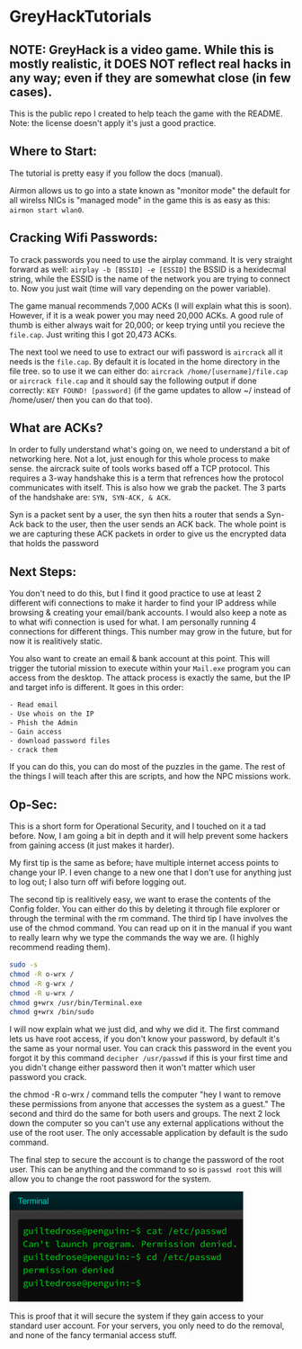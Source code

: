 # GreyHackTutorials
## NOTE: GreyHack is a video game. While this is mostly realistic, it DOES NOT reflect real hacks in any way; even if they are somewhat close (in few cases).

This is the public repo I created to help teach the game with the README. Note: the license doesn't apply it's just a good practice.

## Where to Start:

The tutorial is pretty easy if you follow the docs (manual).

Airmon allows us to go into a state known as "monitor mode" the default for all wirelss NICs is "managed mode" in the game this is as easy as this: `airmon start wlan0`.

## Cracking Wifi Passwords:

To crack passwords you need to use the airplay command. It is very straight forward as well: `airplay -b [BSSID] -e [ESSID]` the BSSID is a hexidecmal string, while the ESSID is the name of the network you are trying to connect to. Now you just wait (time will vary depending on the power variable).

The game manual recommends 7,000 ACKs (I will explain what this is soon). However, if it is a weak power you may need 20,000 ACKs. A good rule of thumb is either always wait for 20,000; or keep trying until you recieve the `file.cap`. Just writing this I got 20,473 ACKs.

The next tool we need to use to extract our wifi password is `aircrack` all it needs is the `file.cap`. By default it is located in the home directory in the file tree. so to use it we can either do: `aircrack /home/[username]/file.cap` or `aircrack file.cap` and it should say the following output if done correctly: `KEY FOUND! [password]` (if the game updates to allow ~/ instead of /home/user/ then you can do that too).

## What are ACKs?

In order to fully understand what's going on, we need to understand a bit of networking here. Not a lot, just enough for this whole process to make sense. the aircrack suite of tools works based off a TCP protocol. This requires a 3-way handshake this is a term that refrences how the protocol communicates with itself. This is also how we grab the packet. The 3 parts of the handshake are: `SYN, SYN-ACK, & ACK`.

Syn is a packet sent by a user, the syn then hits a router that sends a Syn-Ack back to the user, then the user sends an ACK back. The whole point is we are capturing these ACK packets in order to give us the encrypted data that holds the password

## Next Steps:

You don't need to do this, but I find it good practice to use at least 2 different wifi connections to make it harder to find your IP address while browsing & creating your email/bank accounts. I would also keep a note as to what wifi connection is used for what. I am personally running 4 connections for different things. This number may grow in the future, but for now it is realitively static. 

You also want to create an email & bank account at this point. This will trigger the tutorial mission to execute within your `Mail.exe` program you can access from the desktop. The attack process is exactly the same, but the IP and target info is different. It goes in this order: 
```
- Read email
- Use whois on the IP
- Phish the Admin
- Gain access
- download password files
- crack them
```
If you can do this, you can do most of the puzzles in the game. The rest of the things I will teach after this are scripts, and how the NPC missions work.

## Op-Sec:

This is a short form for Operational Security, and I touched on it a tad before. Now, I am going a bit in depth and it will help prevent some hackers from gaining access (it just makes it harder).

My first tip is the same as before; have multiple internet access points to change your IP. I even change to a new one that I don't use for anything just to log out; I also turn off wifi before logging out.

The second tip is realitively easy, we want to erase the contents of the Config folder. You can either do this by deleting it through file explorer or through the terminal with the rm command.
The third tip I have involves the use of the chmod command. You can read up on it in the manual if you want to really learn why we type the commands the way we are. (I highly recommend reading them). 
```sh
sudo -s
chmod -R o-wrx /
chmod -R g-wrx /
chmod -R u-wrx /
chmod g+wrx /usr/bin/Terminal.exe
chmod g+wrx /bin/sudo
```
I will now explain what we just did, and why we did it. The first command lets us have root access, if you don't know your password, by default it's the same as your normal user. You can crack this password in the event you forgot it by this command `decipher /usr/passwd` if this is your first time and you didn't change either password then it won't matter which user password you crack.

the chmod -R o-wrx / command tells the computer "hey I want to remove these permissions from anyone that accesses the system as a guest." The second and third do the same for both users and groups. The next 2 lock down the computer so you can't use any external applications without the use of the root user. The only accessable application by default is the sudo command.

The final step to secure the account is to change the password of the root user. This can be anything and the command to so is `passwd root` this will allow you to change the root password for the system.

![PoC](https://github.com/GuiltedRose/GreyHackTutorials/blob/main/image.png?raw=true)

This is proof that it will secure the system if they gain access to your standard user account. For your servers, you only need to do the removal, and none of the fancy termanial access stuff.
